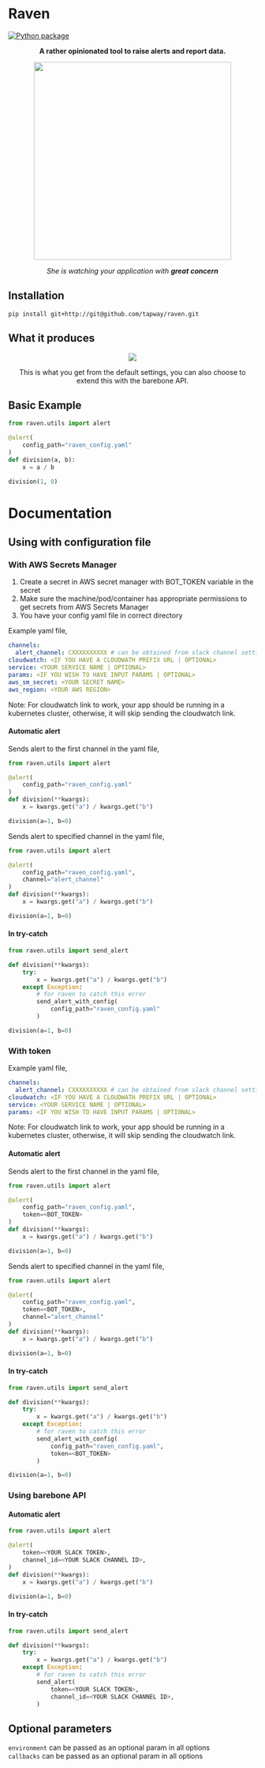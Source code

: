 # Raven

[![Python package](https://github.com/tapway/raven/actions/workflows/python-package.yml/badge.svg)](https://github.com/tapway/raven/actions/workflows/python-package.yml) <br>

<p align="center">
    <b>A rather opinionated tool to raise alerts and report data.</b>
<p>

<p align="center">
    <img src="assets/mascot.jpg" width="400" height="400">
</p>
<p align="center">
    <i>She is watching your application with <b>great concern</b></i>
<p>

## Installation

```shell
pip install git+http://git@github.com/tapway/raven.git
```

## What it produces

<p align="center">
    <img src="assets/screenshot.png">
</p>
<p align="center">
    This is what you get from the default settings, you can also choose to extend this with the barebone API.
</p>

## Basic Example

```python
from raven.utils import alert

@alert(
    config_path="raven_config.yaml"
)
def division(a, b):
    x = a / b

division(1, 0)
```

# Documentation

## Using with configuration file

### With AWS Secrets Manager

1. Create a secret in AWS secret manager with BOT_TOKEN variable in the secret
2. Make sure the machine/pod/container has appropriate permissions to get secrets from AWS Secrets Manager
3. You have your config yaml file in correct directory

Example yaml file,

```yaml
channels:
  alert_channel: CXXXXXXXXXX # can be obtained from slack channel settings
cloudwatch: <IF YOU HAVE A CLOUDWATH PREFIX URL | OPTIONAL>
service: <YOUR SERVICE NAME | OPTIONAL>
params: <IF YOU WISH TO HAVE INPUT PARAMS | OPTIONAL>
aws_sm_secret: <YOUR SECRET NAME>
aws_region: <YOUR AWS REGION>
```

Note: For cloudwatch link to work, your app should be running in a kubernetes cluster, otherwise, it will skip sending the cloudwatch link.

#### Automatic alert

Sends alert to the first channel in the yaml file,

```python
from raven.utils import alert

@alert(
    config_path="raven_config.yaml"
)
def division(**kwargs):
    x = kwargs.get("a") / kwargs.get("b")

division(a=1, b=0)
```

Sends alert to specified channel in the yaml file,

```python
from raven.utils import alert

@alert(
    config_path="raven_config.yaml",
    channel="alert_channel"
)
def division(**kwargs):
    x = kwargs.get("a") / kwargs.get("b")

division(a=1, b=0)
```

#### In try-catch

```python
from raven.utils import send_alert

def division(**kwargs):
    try:
        x = kwargs.get("a") / kwargs.get("b")
    except Exception:
        # for raven to catch this error
        send_alert_with_config(
            config_path="raven_config.yaml"
        )

division(a=1, b=0)
```

### With token

Example yaml file,

```yaml
channels:
  alert_channel: CXXXXXXXXXX # can be obtained from slack channel settings
cloudwatch: <IF YOU HAVE A CLOUDWATH PREFIX URL | OPTIONAL>
service: <YOUR SERVICE NAME | OPTIONAL>
params: <IF YOU WISH TO HAVE INPUT PARAMS | OPTIONAL>
```

Note: For cloudwatch link to work, your app should be running in a kubernetes cluster, otherwise, it will skip sending the cloudwatch link.

#### Automatic alert

Sends alert to the first channel in the yaml file,

```python
from raven.utils import alert

@alert(
    config_path="raven_config.yaml",
    token=<BOT_TOKEN>
)
def division(**kwargs):
    x = kwargs.get("a") / kwargs.get("b")

division(a=1, b=0)
```

Sends alert to specified channel in the yaml file,

```python
from raven.utils import alert

@alert(
    config_path="raven_config.yaml",
    token=<BOT_TOKEN>,
    channel="alert_channel"
)
def division(**kwargs):
    x = kwargs.get("a") / kwargs.get("b")

division(a=1, b=0)
```

#### In try-catch

```python
from raven.utils import send_alert

def division(**kwargs):
    try:
        x = kwargs.get("a") / kwargs.get("b")
    except Exception:
        # for raven to catch this error
        send_alert_with_config(
            config_path="raven_config.yaml",
            token=<BOT_TOKEN>
        )

division(a=1, b=0)
```

### Using barebone API

#### Automatic alert

```python
from raven.utils import alert

@alert(
    token=<YOUR SLACK TOKEN>,
    channel_id=<YOUR SLACK CHANNEL ID>,
)
def division(**kwargs):
    x = kwargs.get("a") / kwargs.get("b")

division(a=1, b=0)
```

#### In try-catch

```python
from raven.utils import send_alert

def division(**kwargs):
    try:
        x = kwargs.get("a") / kwargs.get("b")
    except Exception:
        # for raven to catch this error
        send_alert(
            token=<YOUR SLACK TOKEN>,
            channel_id=<YOUR SLACK CHANNEL ID>,
        )
```

## Optional parameters

`environment` can be passed as an optional param in all options
<br>
`callbacks` can be passed as an optional param in all options
